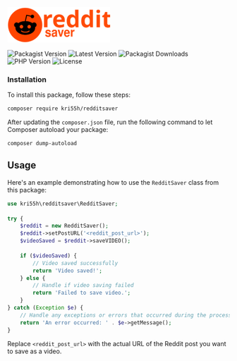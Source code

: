 <img src="assets/logo.svg?v1.3" alt="Reddit Saver" height="80">

![Packagist Version](https://img.shields.io/packagist/v/kri55h/reddit-saver.svg)
![Latest Version](https://img.shields.io/github/v/release/kri55h/reddit-saver)
![Packagist Downloads](https://img.shields.io/packagist/dt/kri55h/reddit-saver)
![PHP Version](https://img.shields.io/badge/PHP-^8.0-mediumslateblue)
![License](https://img.shields.io/github/license/kri55h/reddit-saver)


### Installation

To install this package, follow these steps:
```bash
composer require kri55h/redditsaver
```

After updating the `composer.json` file, run the following command to let Composer autoload your package:
```bash
composer dump-autoload
```
## Usage
Here's an example demonstrating how to use the `RedditSaver` class from this package:
```php
use kri55h\redditsaver\RedditSaver;

try {
    $reddit = new RedditSaver();
    $reddit->setPostURL('<reddit_post_url>');
    $videoSaved = $reddit->saveVIDEO();

    if ($videoSaved) {
        // Video saved successfully
        return 'Video saved!';
    } else {
        // Handle if video saving failed
        return 'Failed to save video.';
    }
} catch (Exception $e) {
    // Handle any exceptions or errors that occurred during the process
    return 'An error occurred: ' . $e->getMessage();
}
```
Replace `<reddit_post_url>` with the actual URL of the Reddit post you want to save as a video.

